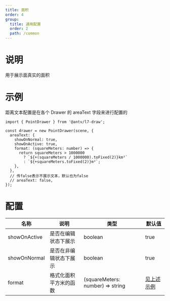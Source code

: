```yaml
---
title: 面积
order: 4
group:
  title: 通用配置
  order: 2
  path: /common
---
```


# 说明

用于展示面真实的面积

# 示例

距离文本配置是在各个 Drawer 的 areaText 字段来进行配置的

```tsx | pure
import { PointDrawer } from '@antv/l7-draw';

const drawer = new PointDrawer(scene, {
  areaText: {
    showOnNormal: true,
    showOnActive: true,
    format: (squareMeters: number) => {
      return squareMeters > 1000000
        ? `${+(squareMeters / 1000000).toFixed(2)}km²`
        : `${+squareMeters.toFixed(2)}m²`;
    },
  },
  // 传false表示不展示文本，默认也为false
  // areaText: false,
});
```

# 配置

| 名称         | 说明                   | 类型                             | 默认值              |
| ------------ | ---------------------- | -------------------------------- | ------------------- |
| showOnActive | 是否在编辑状态下展示   | boolean                          | true                |
| showOnNormal | 是否在非编辑状态下展示 | boolean                          | true                |
| format       | 格式化面积平方米的函数 | (squareMeters: number) => string | [见上述示例](#示例) |
